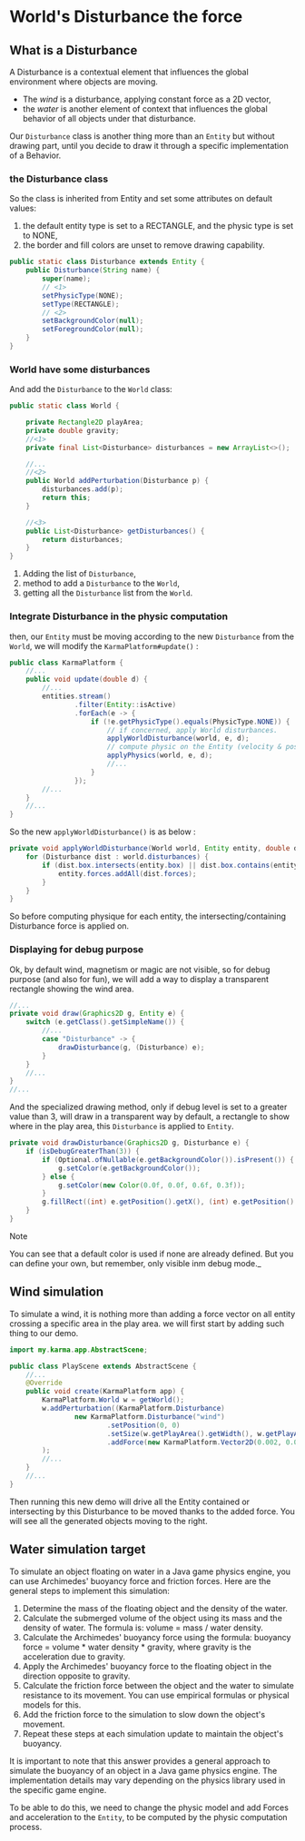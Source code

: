 # World's Disturbance the force

## What is a Disturbance

A Disturbance is a contextual element that influences the global environment where objects are moving.

- The _wind_ is a disturbance, applying constant force as a 2D vector,
- the _water_ is another element of context that influences
  the global behavior of all objects under that disturbance.

Our `Disturbance` class is another thing more than an `Entity` but without drawing part, until you decide to draw
it through a specific implementation of a Behavior.

### the Disturbance class

So the class is inherited from Entity and set some attributes on default values:

1. the default entity type is set to a RECTANGLE, and the physic type is set to NONE,
2. the border and fill colors are unset to remove drawing capability.

```java
public static class Disturbance extends Entity {
    public Disturbance(String name) {
        super(name);
        // <1>
        setPhysicType(NONE);
        setType(RECTANGLE);
        // <2>
        setBackgroundColor(null);
        setForegroundColor(null);
    }
}
```

### World have some disturbances

And add the `Disturbance` to the `World` class:

```java
public static class World {

    private Rectangle2D playArea;
    private double gravity;
    //<1>
    private final List<Disturbance> disturbances = new ArrayList<>();

    //...
    //<2>
    public World addPerturbation(Disturbance p) {
        disturbances.add(p);
        return this;
    }

    //<3>
    public List<Disturbance> getDisturbances() {
        return disturbances;
    }
}
```

1. Adding the list of `Disturbance`,
2. method to add a `Disturbance` to the `World`,
3. getting all the `Disturbance` list from the `World`.

### Integrate Disturbance in the physic computation

then, our `Entity` must be moving according to the new `Disturbance` from the `World`, we will modify
the `KarmaPlatform#update()` :

```java
public class KarmaPlatform {
    //...
    public void update(double d) {
        //...
        entities.stream()
                .filter(Entity::isActive)
                .forEach(e -> {
                    if (!e.getPhysicType().equals(PhysicType.NONE)) {
                        // if concerned, apply World disturbances.
                        applyWorldDisturbance(world, e, d);
                        // compute physic on the Entity (velocity & position)
                        applyPhysics(world, e, d);
                        //...
                    }
                });
        //...
    }
    //...
}
```

So the new `applyWorldDisturbance()` is as below :

```java
private void applyWorldDisturbance(World world, Entity entity, double d) {
    for (Disturbance dist : world.disturbances) {
        if (dist.box.intersects(entity.box) || dist.box.contains(entity.box)) {
            entity.forces.addAll(dist.forces);
        }
    }
}
```

So before computing physique for each entity, the intersecting/containing Disturbance force is applied on.

### Displaying for debug purpose

Ok, by default wind, magnetism or magic are not visible, so for debug purpose (and also for fun), we
will add a way to display a transparent rectangle showing the wind area.

```java
//...
private void draw(Graphics2D g, Entity e) {
    switch (e.getClass().getSimpleName()) {
        //...
        case "Disturbance" -> {
            drawDisturbance(g, (Disturbance) e);
        }
    }
    //...
}
//...
```

And the specialized drawing method, only if debug level is set to a greater value than 3, will draw in a transparent way
by default, a rectangle to show where in the play area, this `Disturbance` is applied to `Entity`.

```java
private void drawDisturbance(Graphics2D g, Disturbance e) {
    if (isDebugGreaterThan(3)) {
        if (Optional.ofNullable(e.getBackgroundColor()).isPresent()) {
            g.setColor(e.getBackgroundColor());
        } else {
            g.setColor(new Color(0.0f, 0.0f, 0.6f, 0.3f));
        }
        g.fillRect((int) e.getPosition().getX(), (int) e.getPosition().getY(), (int) e.w, (int) e.h);
    }
}
```

> [!NOTE]
> You can see that a default color is used if none are already defined. But you can define your own,
> but remember, only visible inm debug mode._

## Wind simulation

To simulate a wind, it is nothing more than adding a force vector on all entity crossing a specific area in the play
area. we will first start by adding such thing to our demo.

```java
import my.karma.app.AbstractScene;

public class PlayScene extends AbstractScene {
    //...
    @Override
    public void create(KarmaPlatform app) {
        KarmaPlatform.World w = getWorld();
        w.addPerturbation((KarmaPlatform.Disturbance)
                new KarmaPlatform.Disturbance("wind")
                        .setPosition(0, 0)
                        .setSize(w.getPlayArea().getWidth(), w.getPlayArea().getHeight() * 0.8)
                        .addForce(new KarmaPlatform.Vector2D(0.002, 0.0))
        );
        //...
    }
    //...
}
 ```

Then running this new demo will drive all the Entity contained or intersecting by this Disturbance to be moved
thanks to the added force. You will see all the generated objects moving to the right.

## Water simulation target

To simulate an object floating on water in a Java game physics engine, you can use Archimedes' buoyancy force and
friction forces. Here are the general steps to implement this simulation:

1. Determine the mass of the floating object and the density of the water.
2. Calculate the submerged volume of the object using its mass and the density of water. The formula is: volume = mass /
   water density.
3. Calculate the Archimedes' buoyancy force using the formula: buoyancy force = volume * water density * gravity, where
   gravity is the acceleration due to gravity.
4. Apply the Archimedes' buoyancy force to the floating object in the direction opposite to gravity.
5. Calculate the friction force between the object and the water to simulate resistance to its movement. You can use
   empirical formulas or physical models for this.
6. Add the friction force to the simulation to slow down the object's movement.
7. Repeat these steps at each simulation update to maintain the object's buoyancy.

It is important to note that this answer provides a general approach to simulate the buoyancy of an object in a Java
game physics engine. The implementation details may vary depending on the physics library used in the specific game
engine.

To be able to do this, we need to change the physic model and add Forces and acceleration to the `Entity`, to be
computed by the physic computation process.

